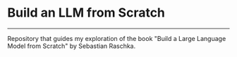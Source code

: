 # Build an LLM from Scratch

----

Repository that guides my exploration of the book "Build a Large Language Model from Scratch" by Sebastian Raschka.